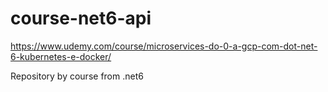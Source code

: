 # course-net6-api

https://www.udemy.com/course/microservices-do-0-a-gcp-com-dot-net-6-kubernetes-e-docker/

Repository by course from .net6

